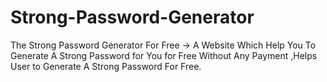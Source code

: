 # Strong-Password-Generator
The Strong Password Generator For Free -> A Website Which Help You To Generate A Strong Password for You for Free Without Any Payment ,Helps User to Generate A Strong Password For Free.
